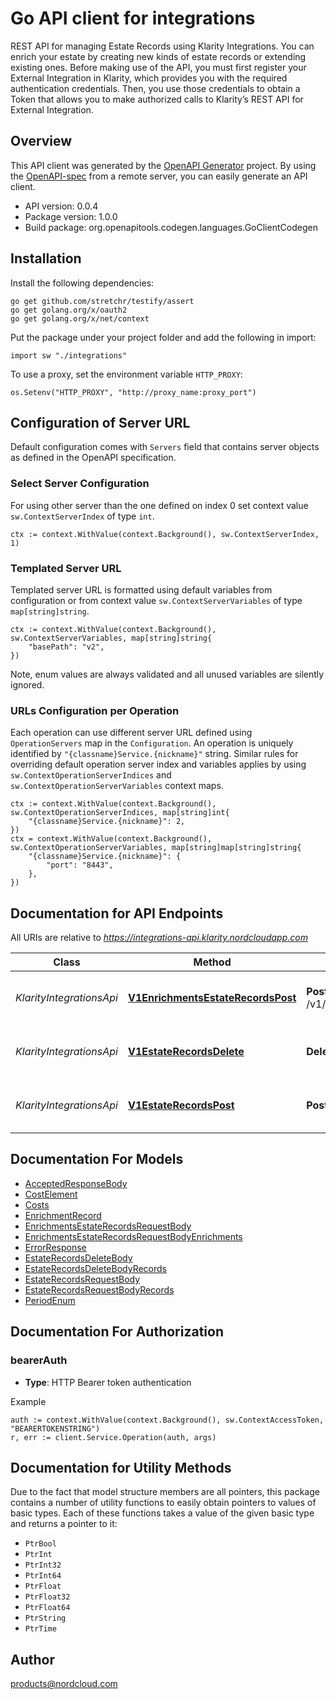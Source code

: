# Go API client for integrations

REST API for managing Estate Records using Klarity Integrations. You can enrich your estate by creating new kinds of estate records or extending existing ones. Before making use of the API, you must first register your External Integration in Klarity, which provides you with the required authentication credentials. Then, you use those credentials to obtain a Token that allows you to make authorized calls to Klarity’s REST API for External Integration.

## Overview
This API client was generated by the [OpenAPI Generator](https://openapi-generator.tech) project.  By using the [OpenAPI-spec](https://www.openapis.org/) from a remote server, you can easily generate an API client.

- API version: 0.0.4
- Package version: 1.0.0
- Build package: org.openapitools.codegen.languages.GoClientCodegen

## Installation

Install the following dependencies:

```shell
go get github.com/stretchr/testify/assert
go get golang.org/x/oauth2
go get golang.org/x/net/context
```

Put the package under your project folder and add the following in import:

```golang
import sw "./integrations"
```

To use a proxy, set the environment variable `HTTP_PROXY`:

```golang
os.Setenv("HTTP_PROXY", "http://proxy_name:proxy_port")
```

## Configuration of Server URL

Default configuration comes with `Servers` field that contains server objects as defined in the OpenAPI specification.

### Select Server Configuration

For using other server than the one defined on index 0 set context value `sw.ContextServerIndex` of type `int`.

```golang
ctx := context.WithValue(context.Background(), sw.ContextServerIndex, 1)
```

### Templated Server URL

Templated server URL is formatted using default variables from configuration or from context value `sw.ContextServerVariables` of type `map[string]string`.

```golang
ctx := context.WithValue(context.Background(), sw.ContextServerVariables, map[string]string{
	"basePath": "v2",
})
```

Note, enum values are always validated and all unused variables are silently ignored.

### URLs Configuration per Operation

Each operation can use different server URL defined using `OperationServers` map in the `Configuration`.
An operation is uniquely identified by `"{classname}Service.{nickname}"` string.
Similar rules for overriding default operation server index and variables applies by using `sw.ContextOperationServerIndices` and `sw.ContextOperationServerVariables` context maps.

```
ctx := context.WithValue(context.Background(), sw.ContextOperationServerIndices, map[string]int{
	"{classname}Service.{nickname}": 2,
})
ctx = context.WithValue(context.Background(), sw.ContextOperationServerVariables, map[string]map[string]string{
	"{classname}Service.{nickname}": {
		"port": "8443",
	},
})
```

## Documentation for API Endpoints

All URIs are relative to *https://integrations-api.klarity.nordcloudapp.com*

Class | Method | HTTP request | Description
------------ | ------------- | ------------- | -------------
*KlarityIntegrationsApi* | [**V1EnrichmentsEstateRecordsPost**](docs/KlarityIntegrationsApi.md#v1enrichmentsestaterecordspost) | **Post** /v1/enrichments/estateRecords | Enrich Klarity estate records
*KlarityIntegrationsApi* | [**V1EstateRecordsDelete**](docs/KlarityIntegrationsApi.md#v1estaterecordsdelete) | **Delete** /v1/estateRecords | Delete Klarity estate records
*KlarityIntegrationsApi* | [**V1EstateRecordsPost**](docs/KlarityIntegrationsApi.md#v1estaterecordspost) | **Post** /v1/estateRecords | Manage Klarity estate records


## Documentation For Models

 - [AcceptedResponseBody](docs/AcceptedResponseBody.md)
 - [CostElement](docs/CostElement.md)
 - [Costs](docs/Costs.md)
 - [EnrichmentRecord](docs/EnrichmentRecord.md)
 - [EnrichmentsEstateRecordsRequestBody](docs/EnrichmentsEstateRecordsRequestBody.md)
 - [EnrichmentsEstateRecordsRequestBodyEnrichments](docs/EnrichmentsEstateRecordsRequestBodyEnrichments.md)
 - [ErrorResponse](docs/ErrorResponse.md)
 - [EstateRecordsDeleteBody](docs/EstateRecordsDeleteBody.md)
 - [EstateRecordsDeleteBodyRecords](docs/EstateRecordsDeleteBodyRecords.md)
 - [EstateRecordsRequestBody](docs/EstateRecordsRequestBody.md)
 - [EstateRecordsRequestBodyRecords](docs/EstateRecordsRequestBodyRecords.md)
 - [PeriodEnum](docs/PeriodEnum.md)


## Documentation For Authorization



### bearerAuth

- **Type**: HTTP Bearer token authentication

Example

```golang
auth := context.WithValue(context.Background(), sw.ContextAccessToken, "BEARERTOKENSTRING")
r, err := client.Service.Operation(auth, args)
```


## Documentation for Utility Methods

Due to the fact that model structure members are all pointers, this package contains
a number of utility functions to easily obtain pointers to values of basic types.
Each of these functions takes a value of the given basic type and returns a pointer to it:

* `PtrBool`
* `PtrInt`
* `PtrInt32`
* `PtrInt64`
* `PtrFloat`
* `PtrFloat32`
* `PtrFloat64`
* `PtrString`
* `PtrTime`

## Author

products@nordcloud.com

